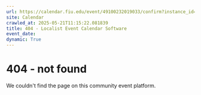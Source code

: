 ```yaml
---
url: https://calendar.fiu.edu/event/49100232019033/confirm?instance_id=49100232020058&return=https%3A%2F%2Fcalendar.fiu.edu%2Fcalendar%3Fevent_types%255B%255D%3D121720
site: Calendar
crawled_at: 2025-05-21T11:15:22.081839
title: 404 - Localist Event Calendar Software
event_date: 
dynamic: True
---
```


# 404 - not found
We couldn't find the page on this community event platform.
